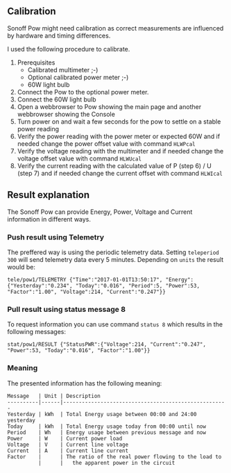 ## Calibration
Sonoff Pow might need calibration as correct measurements are influenced by hardware and timing differences.

I used the following procedure to calibrate.

1. Prerequisites
    - Calibrated multimeter ;-)
    - Optional calibrated power meter ;-)
    - 60W light bulb
2. Connect the Pow to the optional power meter.
3. Connect the 60W light bulb
4. Open a webbrowser to Pow showing the main page and another webbrowser showing the Console
5. Turn power on and wait a few seconds for the pow to settle on a stable power reading
6. Verify the power reading with the power meter or expected 60W and if needed change the power offset value with command ```HLWPcal```
7. Verify the voltage reading with the multimeter and if needed change the voltage offset value with command ```HLWUcal```
8. Verify the current reading with the calculated value of P (step 6) / U (step 7) and if needed change the current offset with command ```HLWIcal```

## Result explanation
The Sonoff Pow can provide Energy, Power, Voltage and Current information in different ways.

### Push result using Telemetry
The preffered way is using the periodic telemetry data. Setting ```teleperiod 300``` will send telemetry data every 5 minutes. Depending on ```units``` the result would be:

```
tele/pow1/TELEMETRY {"Time":"2017-01-01T13:50:17", "Energy":{"Yesterday":"0.234", "Today":"0.016", "Period":5, "Power":53, "Factor":"1.00", "Voltage":214, "Current":"0.247"}}
```

### Pull result using status message 8
To request information you can use command ```status 8``` which results in the following messages:

```
stat/pow1/RESULT {"StatusPWR":{"Voltage":214, "Current":"0.247", "Power":53, "Today":"0.016", "Factor":"1.00"}}
```

### Meaning
The presented information has the following meaning:
```
Message   | Unit | Description
----------|------|-----------------------------------------------------
Yesterday | kWh  | Total Energy usage between 00:00 and 24:00 yesterday
Today     | kWh  | Total Energy usage today from 00:00 until now
Period    | Wh   | Energy usage between previous message and now
Power     | W    | Current power load
Voltage   | V    | Current line voltage
Current   | A    | Current line current
Factor    |      | The ratio of the real power flowing to the load to
          |      |   the apparent power in the circuit 
```